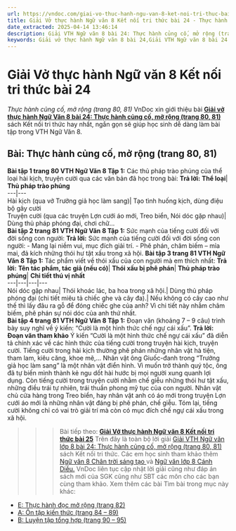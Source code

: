 ```yaml
---
url: https://vndoc.com/giai-vo-thuc-hanh-ngu-van-8-ket-noi-tri-thuc-bai-24-319901
title: Giải Vở thực hành Ngữ văn 8 Kết nối tri thức bài 24 - Thực hành củng cố, mở rộng (trang 80, 81) - VnDoc.com
date_extracted: 2025-04-14 13:46:14
description: Giải VTH Ngữ văn 8 bài 24: Thực hành củng cố, mở rộng (trang 80, 81) sách Kết nối tri thức có đáp án chi tiết cho các bạn cùng tham khảo.
keywords: Giải vở thực hành Ngữ văn 8 bài 24,Giải VTH Ngữ văn 8 bài 24 Kết nối tri thức,Giải vở thực hành Ngữ văn KNTT lớp 8,Ngữ văn lớp 8,Ngữ văn lớp 8 Kết nối tri thức,giải vở thực hành Ngữ văn lớp 8,bài Thực hành củng cố,mở rộng (trang 80,81)
---
```


# Giải Vở thực hành Ngữ văn 8 Kết nối tri thức bài 24
 _Thực hành củng cố, mở rộng \(trang 80, 81\)_
VnDoc xin giới thiệu bài [**Giải vở thực hành Ngữ Văn 8 bài 24: Thực hành củng cố, mở rộng \(trang 80, 81\)**](<https://vndoc.com/giai-vo-thuc-hanh-ngu-van-8-ket-noi-tri-thuc-bai-24-319901>) sách Kết nối tri thức hay nhất, ngắn gọn sẽ giúp học sinh dễ dàng làm bài tập trong VTH Ngữ Văn 8.
## **Bài: Thực hành củng cố, mở rộng \(trang 80, 81\)**
**Bài tập 1 trang 80 VTH Ngữ Văn 8 Tập 1:** Các thủ pháp trào phúng của thể loại hài kịch, truyện cười qua các văn bản đã học trong bài:
**Trả lời:**
**Thể loại**| **Thủ pháp trào phúng**  
---|---  
Hài kịch \(qua vở Trưởng giả học làm sang\)| Tạo tình huống kịch, dùng điệu bộ gây cười  
Truyện cười \(qua các truyện Lợn cưới áo mới, Treo biển, Nói dóc gặp nhau\)| Dùng thủ pháp phóng đại, chơi chữ…  
**Bài tập 2 trang 81 VTH Ngữ Văn 8 Tập 1:** Sức mạnh của tiếng cười đối với đời sống con người:
**Trả lời:**
Sức mạnh của tiếng cười đối với đời sống con người:
\- Mang lại niềm vui, mục đích giải trí.
\- Phê phán, châm biếm – mỉa mai, đả kích những thói hư tật xấu trong xã hội.
**Bài tập 3 trang 81 VTH Ngữ Văn 8 Tập 1:** Tác phẩm viết về thói xấu của con người mà em thích nhất:
**Trả lời:**
**Tên tác phẩm, tác giả \(nếu có\)**| **Thói xấu bị phê phán**| **Thủ pháp trào phúng**| **Chi tiết thú vị nhất**  
---|---|---|---  
Nói dóc gặp nhau| Thói khoác lác, ba hoa trong xã hội.| Dùng thủ pháp phóng đại \(chi tiết miêu tả chiếc ghe và cây đa\).| Nếu không có cây cao như thế thì lấy đâu ra gỗ để đóng chiếc ghe của anh? Vì chi tiết này nhằm châm biếm, phê phán sự nói dóc của anh thứ nhất.  
**Bài tập 4 trang 81 VTH Ngữ Văn 8 Tập 1:** Đoạn văn \(khoảng 7 – 9 câu\) trình bày suy nghĩ về ý kiến: “Cười là một hình thức chế ngự cái xấu”.
**Trả lời:**
**Đoạn văn tham khảo**
Ý kiến “Cười là một hình thức chế ngự cái xấu” đã diễn tả chính xác về các hình thức của tiếng cười trong truyện hài kịch, truyện cười. Tiếng cười trong hài kịch thường phê phán những nhân vật hà tiện, tham lam, kiêu căng, khoe mẽ,… Nhân vật ông Giuốc-đanh trong “Trưởng giả học làm sang” là một nhân vật điển hình. Vì muốn trở thành quý tộc, ông đã tự biến mình thành kẻ ngu dốt hài hước bị mọi người xung quanh lợi dụng. Còn tiếng cười trong truyện cười nhằm chế giễu những thói hư tật xấu, những điều trái tự nhiên, trái thuần phong mỹ tục của con người. Nhân vật chủ cửa hàng trong Treo biển, hay nhân vật anh có áo mới trong truyện Lợn cưới áo mới là những nhân vật đáng bị phê phán, chế giễu. Tóm lại, tiếng cười không chỉ có vai trò giải trí mà còn có mục đích chế ngự cái xấu trong xã hội.
>>> Bài tiếp theo: [**Giải Vở thực hành Ngữ văn 8 Kết nối tri thức bài 25**](<https://vndoc.com/giai-vo-thuc-hanh-ngu-van-8-ket-noi-tri-thuc-bai-25-319922>)
Trên đây là toàn bộ lời giải [Giải VTH Ngữ văn lớp 8 bài 24: Thực hành củng cố, mở rộng \(trang 80, 81\) ](<https://vndoc.com/giai-vo-thuc-hanh-ngu-van-8-ket-noi-tri-thuc-bai-24-319901>)sách Kết nối tri thức. Các em học sinh tham khảo thêm [Ngữ văn 8 Chân trời sáng tạo ](<https://vndoc.com/ngu-van-8-chan-troi-sang-tao>)và [Ngữ văn lớp 8 Cánh Diều.](<https://vndoc.com/ngu-van-8-canh-dieu>) VnDoc liên tục cập nhật lời giải cũng như đáp án sách mới của SGK cũng như SBT các môn cho các bạn cùng tham khảo.
Xem thêm các bài Tìm bài trong mục này khác:
  * [E: Thực hành đọc mở rộng \(trang 82\)](</giai-vo-thuc-hanh-ngu-van-8-ket-noi-tri-thuc-bai-25-319922>)
  * [A: Ôn tập kiến thức \(trang 84 – 89\)](</giai-vo-thuc-hanh-ngu-van-8-ket-noi-tri-thuc-bai-26-319930>)
  * [B: Luyện tập tổng hợp \(trang 90 – 95\)](</giai-vo-thuc-hanh-ngu-van-8-ket-noi-tri-thuc-bai-27-319932>)

